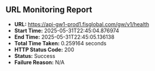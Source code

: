 ## URL Monitoring Report

- **URL:** https://api-gw1-prod1.fisglobal.com/gw/v1/health
- **Start Time:** 2025-05-31T22:45:04.876974
- **End Time:** 2025-05-31T22:45:05.136138
- **Total Time Taken:** 0.259164 seconds
- **HTTP Status Code:** 200
- **Status:** Success
- **Failure Reason:** N/A
